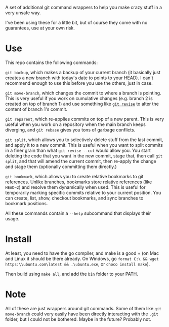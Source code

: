 A set of additional git command wrappers to help you make crazy stuff in a very unsafe way.

I've been using these for a little bit, but of course they come with no guarantees, use at your own risk.

# Use

This repo contains the following commands:

`git backup`, which makes a backup of your current branch (it basically just creates a new branch with today's date to points to your HEAD). I can't recommend enough to use this before you use the others, just in case.

`git move-branch`, which changes the commit to where a branch is pointing. This is very useful if you work on cumulative changes (e.g. branch 2 is created on top of branch 1) and use something like [`git revise`](https://git-revise.readthedocs.io/en/latest/index.html) to alter the content of branch 1's commit.

`git reparent`, which re-applies commits on top of a new parent. This is very useful when you work on a repository when the main branch keeps diverging, and `git rebase` gives you tons of garbage conflicts.

`git split`, which allows you to selectively delete stuff from the last commit, and apply it to a new commit. This is useful when you want to split commits in a finer grain than what `git revise --cut` would allow you. You start deleting the code that you want in the new commit, stage that, then call `git split`, and that will amend the current commit, then re-apply the change and stage them (optionally committing them directly.)

`git bookmark`, which allows you to create relative bookmarks to git references. Unlike branches, bookmarks store relative references (like `HEAD~2`) and resolve them dynamically when used. This is useful for temporarily marking specific commits relative to your current position. You can create, list, show, checkout bookmarks, and sync branches to bookmark positions.

All these commands contain a `--help` subcommand that displays their usage.

# Install

At least, you need to have the go compiler, and make is a good + (on Mac and Linux it should be there already. On Windows, go `format C:\ && wget https:\\ubuntu.com\latest && .\ubuntu.exe`, or `choco install make`).

Then build using `make all`, and add the `bin` folder to your PATH.

# Note

All of these are just wrappers around git commands. Some of them like `git move-branch` could very easily have been directly interacting with the `.git` folder, but I could not be bothered. Maybe in the future? Probably not.